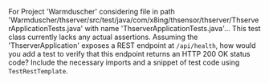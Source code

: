 For Project 'Warmduscher' considering file in path 'Warmduscher/thserver/src/test/java/com/x8ing/thsensor/thserver/ThserverApplicationTests.java' with name 'ThserverApplicationTests.java'... 
This test class currently lacks any actual assertions. Assuming the 'ThserverApplication' exposes a REST endpoint at `/api/health`, how would you add a test to verify that this endpoint returns an HTTP 200 OK status code? Include the necessary imports and a snippet of test code using `TestRestTemplate`.